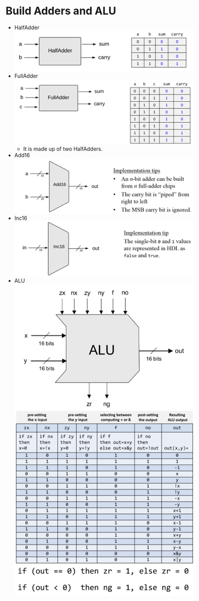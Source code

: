 # Build Adders and ALU

- HalfAdder
![halfAdder](./images/HalfAdder.png)
- FullAdder
![fullAdder](./images/FullAdder.png)
  - It is made up of two HalfAdders.
- Add16
![add16](./images/Adder_16.png)
- Inc16
![inc16](./images/Incre_16.png)
- ALU
![alu](./images/ALU.png)
![aluTable](./images/ALU_table.png)
![alu_control](./images/ALU_control_bits.png)